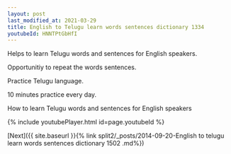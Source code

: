 ```yaml
---
layout: post
last_modified_at: 2021-03-29
title: English to Telugu learn words sentences dictionary 1334 
youtubeId: HNNTPtGbHfI
---
```

 
 
Helps to learn Telugu words and sentences for English speakers.

Opportunitiy to repeat the words sentences. 

Practice Telugu language. 
 
10 minutes practice every day. 
 
How to learn Telugu words and sentences for English speakers 
 
{% include youtubePlayer.html id=page.youtubeId %}
 
 
[Next]({{ site.baseurl }}{% link  split2/_posts/2014-09-20-English to telugu learn words sentences dictionary 1502 .md%})
 
